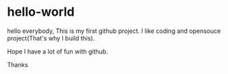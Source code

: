 # hello-world

hello everybody, This is my first github project.
I like coding and opensouce project(That's why I build this).

Hope I have a lot of fun with github.

Thanks
